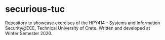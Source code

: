 # securious-tuc
Repository to showcase exercises of the HPY414 - Systems and Information Security@ECE, Technical University of Crete.
Written and developed at Winter Semester 2020.
